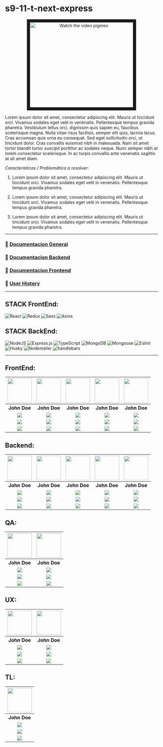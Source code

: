 # s9-11-t-next-express

<div align="center">
  <a href="#">
    <img src="https://placehold.co/600x400" alt="Watch the video pigmeo" width="340" height="280" border="10" />
  </a>
</div>

Lorem ipsum dolor sit amet, consectetur adipiscing elit. Mauris ut tincidunt orci. Vivamus sodales eget velit in venenatis. Pellentesque tempus gravida pharetra. Vestibulum tellus orci, dignissim quis sapien eu, faucibus scelerisque magna. Nulla vitae risus facilisis, semper elit quis, lacinia lacus. Cras accumsan quis urna eu consequat. Sed eget sollicitudin orci, ut tincidunt dolor. Cras convallis euismod nibh in malesuada. Nam sit amet tortor blandit tortor suscipit porttitor ac sodales neque. Nunc semper nibh at lorem consectetur scelerisque. In ac turpis convallis ante venenatis sagittis at sit amet diam.

*Características / Problemática a resolver*:

1) Lorem ipsum dolor sit amet, consectetur adipiscing elit. Mauris ut tincidunt orci. Vivamus sodales eget velit in venenatis. Pellentesque tempus gravida pharetra. 

2) Lorem ipsum dolor sit amet, consectetur adipiscing elit. Mauris ut tincidunt orci. Vivamus sodales eget velit in venenatis. Pellentesque tempus gravida pharetra.  

3) Lorem ipsum dolor sit amet, consectetur adipiscing elit. Mauris ut tincidunt orci. Vivamus sodales eget velit in venenatis. Pellentesque tempus gravida pharetra.

<hr/>

### 🔗 <a href="#">Documentacion General</a> <!-- Cómo inicializar el proyecto en mi ordenador. -->
### 🔗 <a href="#">Documentacion Backend</a> <!-- Estructura, endpoints, esquemas, etc ... -->
### 🔗 <a href="#">Documentacion Frontend</a> <!-- Estructuras, test, etc... -->
### 🔗 <a href="#">User History</a>

<hr/>

## STACK FrontEnd:
![React](https://img.shields.io/badge/React-149eca?style=for-the-badge&logo=react&logoColor=fff) ![Redux](https://img.shields.io/badge/Redux-593D88?style=for-the-badge&logo=redux&logoColor=white) ![Sass](https://img.shields.io/badge/Sass-CC6699?style=for-the-badge&logo=sass&logoColor=white) ![Axios](https://img.shields.io/badge/-Axios-671ddf?style=for-the-badge&logo=axios&logoColor=white)

## STACK BackEnd:
![NodeJS](https://img.shields.io/badge/Node.js-6DA55F?style=for-the-badge&logo=Node.js&logoColor=white) ![Express.js](https://img.shields.io/badge/Express.js-%23404d59.svg?style=for-the-badge&logo=Express&logoColor=%2361DAFB) ![TypeScript](https://img.shields.io/badge/TypeScript-blue.svg?style=for-the-badge&logo=TypeScript&logoColor=white) ![MongoDB](https://img.shields.io/badge/MongoDB-%234ea94b.svg?style=for-the-badge&logo=MongoDB&logoColor=white) ![Mongoose](https://img.shields.io/badge/Mongoose-%2320232a.svg?style=for-the-badge&logo=Mongoose&logoColor=%%2361DAFB) ![Eslint](https://img.shields.io/badge/EsLint-4B32C3?style=for-the-badge&logo=Eslint&logoColor=fff) ![Husky](https://img.shields.io/badge/Husky🐶-FFF?style=for-the-badge) ![Nodemailer](https://img.shields.io/badge/Nodemailer-0F9DCE?style=for-the-badge&logo=Nodemailer&logoColor=fff) ![handlebars](https://img.shields.io/badge/handlebars-e61?style=for-the-badge&logo=Handlebars&logoColor=fff)

<hr/>

## FrontEnd: 
<!-- Img profile -->
| <img src="https://ui-avatars.com/api/?name=John+Doe" width=80 /> | <img src="https://ui-avatars.com/api/?name=John+Doe" width=80 /> | <img src="https://ui-avatars.com/api/?name=John+Doe" width=80 /> | <img src="https://ui-avatars.com/api/?name=John+Doe" width=80 /> | <img src="https://ui-avatars.com/api/?name=John+Doe" width=80 /> | 
|:-:|:-:|:-:|:-:|:-:|
| **John Doe** | **John Doe** | **John Doe** | **John Doe** | **John Doe** | <!-- full names -->
| <a href="https://github.com/#"><img src="https://img.shields.io/badge/github-%23121011.svg?&style=for-the-badge&logo=github&logoColor=white"/></a> | <a href="https://github.com/#"><img src="https://img.shields.io/badge/github-%23121011.svg?&style=for-the-badge&logo=github&logoColor=white"/></a> | <a href="https://github.com/#"><img src="https://img.shields.io/badge/github-%23121011.svg?&style=for-the-badge&logo=github&logoColor=white"/></a> | <a href="https://github.com/#"><img src="https://img.shields.io/badge/github-%23121011.svg?&style=for-the-badge&logo=github&logoColor=white"/></a> | <a href="https://github.com/#"><img src="https://img.shields.io/badge/github-%23121011.svg?&style=for-the-badge&logo=github&logoColor=white"/></a> |<!---Github profile-->
| <a href="https://www.linkedin.com/"><img src="https://img.shields.io/badge/linkedin%20-%230077B5.svg?&style=for-the-badge&logo=linkedin&logoColor=white"/> | <a href="https://www.linkedin.com/"><img src="https://img.shields.io/badge/linkedin%20-%230077B5.svg?&style=for-the-badge&logo=linkedin&logoColor=white"/></a> | <a href="https://www.linkedin.com/"><img src="https://img.shields.io/badge/linkedin%20-%230077B5.svg?&style=for-the-badge&logo=linkedin&logoColor=white"/></a> | <a href="https://www.linkedin.com//"><img src="https://img.shields.io/badge/linkedin%20-%230077B5.svg?&style=for-the-badge&logo=linkedin&logoColor=white"/> | <a href="https://www.linkedin.com//"><img src="https://img.shields.io/badge/linkedin%20-%230077B5.svg?&style=for-the-badge&logo=linkedin&logoColor=white"/> |<!--Linkedin profile-->
| <img src="https://flagcdn.com/16x12/ar.png" /> | <img src="https://flagcdn.com/16x12/cl.png" /> | <img src="https://flagcdn.com/16x12/mx.png" /> |<img src="https://flagcdn.com/16x12/co.png" /> |<img src="https://flagcdn.com/16x12/uy.png" /> |<!-- country flags profile -->

## Backend: 
<!-- Img profile -->
| <img src="https://ui-avatars.com/api/?name=John+Doe" width=80 /> | <img src="https://ui-avatars.com/api/?name=John+Doe" width=80 /> | <img src="https://ui-avatars.com/api/?name=John+Doe" width=80 /> | <img src="https://ui-avatars.com/api/?name=John+Doe" width=80 /> | <img src="https://ui-avatars.com/api/?name=John+Doe" width=80 /> | 
|:-:|:-:|:-:|:-:|:-:|
| **John Doe** | **John Doe** | **John Doe** | **John Doe** | **John Doe** | <!-- full names -->
| <a href="https://github.com/#"><img src="https://img.shields.io/badge/github-%23121011.svg?&style=for-the-badge&logo=github&logoColor=white"/></a> | <a href="https://github.com/#"><img src="https://img.shields.io/badge/github-%23121011.svg?&style=for-the-badge&logo=github&logoColor=white"/></a> | <a href="https://github.com/#"><img src="https://img.shields.io/badge/github-%23121011.svg?&style=for-the-badge&logo=github&logoColor=white"/></a> | <a href="https://github.com/#"><img src="https://img.shields.io/badge/github-%23121011.svg?&style=for-the-badge&logo=github&logoColor=white"/></a> | <a href="https://github.com/#"><img src="https://img.shields.io/badge/github-%23121011.svg?&style=for-the-badge&logo=github&logoColor=white"/></a> |<!---Github profile-->
| <a href="https://www.linkedin.com/"><img src="https://img.shields.io/badge/linkedin%20-%230077B5.svg?&style=for-the-badge&logo=linkedin&logoColor=white"/> | <a href="https://www.linkedin.com/"><img src="https://img.shields.io/badge/linkedin%20-%230077B5.svg?&style=for-the-badge&logo=linkedin&logoColor=white"/></a> | <a href="https://www.linkedin.com/"><img src="https://img.shields.io/badge/linkedin%20-%230077B5.svg?&style=for-the-badge&logo=linkedin&logoColor=white"/></a> | <a href="https://www.linkedin.com//"><img src="https://img.shields.io/badge/linkedin%20-%230077B5.svg?&style=for-the-badge&logo=linkedin&logoColor=white"/> | <a href="https://www.linkedin.com//"><img src="https://img.shields.io/badge/linkedin%20-%230077B5.svg?&style=for-the-badge&logo=linkedin&logoColor=white"/> |<!---Linkedin profile-->
| <img src="https://flagcdn.com/16x12/br.png" /> | <img src="https://flagcdn.com/16x12/pe.png" /> | <img src="https://flagcdn.com/16x12/py.png" /> |<img src="https://flagcdn.com/16x12/bo.png" /> |<img src="https://flagcdn.com/16x12/ec.png" /> |<!-- country flags profile -->

## QA: 
<!-- Img profile -->
| <img src="https://ui-avatars.com/api/?name=John+Doe" width=80 /> | <img src="https://ui-avatars.com/api/?name=John+Doe" width=80 /> |
|:-:|:-:|
| **John Doe** | **John Doe** | <!-- full names -->
| <a href="https://github.com/#"><img src="https://img.shields.io/badge/github-%23121011.svg?&style=for-the-badge&logo=github&logoColor=white"/></a> | <a href="https://github.com/#"><img src="https://img.shields.io/badge/github-%23121011.svg?&style=for-the-badge&logo=github&logoColor=white"/></a> |<!---Github profile-->
| <a href="https://www.linkedin.com/"><img src="https://img.shields.io/badge/linkedin%20-%230077B5.svg?&style=for-the-badge&logo=linkedin&logoColor=white"/> | <a href="https://www.linkedin.com/"><img src="https://img.shields.io/badge/linkedin%20-%230077B5.svg?&style=for-the-badge&logo=linkedin&logoColor=white"/></a> |<!---Linkedin profile-->
| <img src="https://flagcdn.com/16x12/ar.png" /> | <img src="https://flagcdn.com/16x12/br.png" /> | <!-- country flags profile -->

## UX: 
<!-- Img profile -->
| <img src="https://ui-avatars.com/api/?name=John+Doe" width=80 /> | <img src="https://ui-avatars.com/api/?name=John+Doe" width=80 /> |
|:-:|:-:|
| **John Doe** | **John Doe** | <!-- full names -->
| <a href="https://github.com/#"><img src="https://img.shields.io/badge/github-%23121011.svg?&style=for-the-badge&logo=github&logoColor=white"/></a> | <a href="https://github.com/#"><img src="https://img.shields.io/badge/github-%23121011.svg?&style=for-the-badge&logo=github&logoColor=white"/></a> |<!---Github profile-->
| <a href="https://www.linkedin.com/"><img src="https://img.shields.io/badge/linkedin%20-%230077B5.svg?&style=for-the-badge&logo=linkedin&logoColor=white"/> | <a href="https://www.linkedin.com/"><img src="https://img.shields.io/badge/linkedin%20-%230077B5.svg?&style=for-the-badge&logo=linkedin&logoColor=white"/></a> |<!---Linkedin profile-->
| <img src="https://flagcdn.com/16x12/ar.png" /> | <img src="https://flagcdn.com/16x12/ar.png" /> | <!-- country flags profile -->

## TL: 
<!-- Img profile -->
| <img src="https://ui-avatars.com/api/?name=John+Doe" width=80 /> | 
|:-:|
| **John Doe** | <!-- full names -->
| <a href="https://github.com/#"><img src="https://img.shields.io/badge/github-%23121011.svg?&style=for-the-badge&logo=github&logoColor=white"/></a> | <!---Github profile-->
| <a href="https://www.linkedin.com/"><img src="https://img.shields.io/badge/linkedin%20-%230077B5.svg?&style=for-the-badge&logo=linkedin&logoColor=white"/> |<!---Linkedin profile-->
| <img src="https://flagcdn.com/16x12/ar.png" /> | <!-- country flags profile -->
